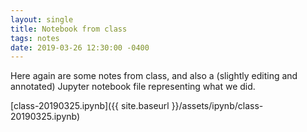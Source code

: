 ```yaml
---
layout: single
title: Notebook from class
tags: notes
date: 2019-03-26 12:30:00 -0400
---
```


Here again are some notes from class, and also a (slightly editing and annotated)
Jupyter notebook file representing what we did.


[class-20190325.ipynb]({{ site.baseurl }}/assets/ipynb/class-20190325.ipynb)

